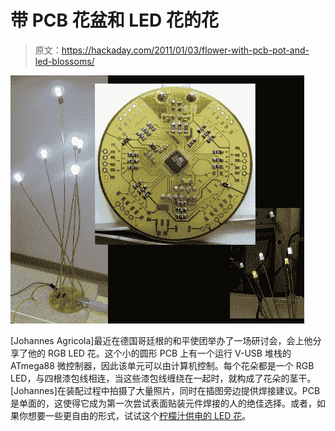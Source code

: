 # 带 PCB 花盆和 LED 花的花

> 原文：<https://hackaday.com/2011/01/03/flower-with-pcb-pot-and-led-blossoms/>

![](img/953cdde2276aa453a615a6a9cb8e2ae2.png "rgb-led-flowers")

[Johannes Agricola]最近在德国哥廷根的和平使团举办了一场研讨会，会上他分享了他的 RGB LED 花。这个小的圆形 PCB 上有一个运行 V-USB 堆栈的 ATmega88 微控制器，因此该单元可以由计算机控制。每个花朵都是一个 RGB LED，与四根漆包线相连，当这些漆包线缠绕在一起时，就构成了花朵的茎干。[Johannes]在装配过程中拍摄了大量照片，同时在插图旁边提供焊接建议。PCB 是单面的，这使得它成为第一次尝试表面贴装元件焊接的人的绝佳选择。或者，如果你想要一些更自由的形式，试试这个[柠檬汁供电的 LED 花](http://hackaday.com/2009/04/05/simple-elegant-lemon-battery/)。